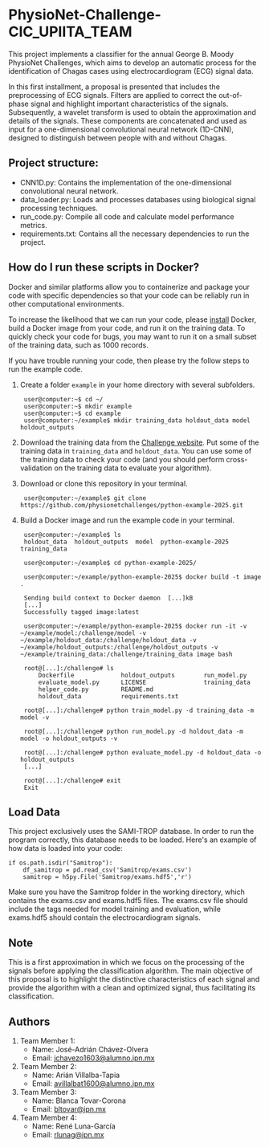 # PhysioNet-Challenge-CIC_UPIITA_TEAM

This project implements a classifier for the annual George B. Moody PhysioNet Challenges, which aims to develop an automatic process for the identification of Chagas cases using electrocardiogram (ECG) signal data.

In this first installment, a proposal is presented that includes the preprocessing of ECG signals. Filters are applied to correct the out-of-phase signal and highlight important characteristics of the signals. Subsequently, a wavelet transform is used to obtain the approximation and details of the signals. These components are concatenated and used as input for a one-dimensional convolutional neural network (1D-CNN), designed to distinguish between people with and without Chagas.

## Project structure: 
- CNN1D.py: Contains the implementation of the one-dimensional convolutional neural network.
- data_loader.py: Loads and processes databases using biological signal processing techniques.
- run_code.py: Compile all code and calculate model performance metrics.
- requirements.txt: Contains all the necessary dependencies to run the project.

## How do I run these scripts in Docker?

Docker and similar platforms allow you to containerize and package your code with specific dependencies so that your code can be reliably run in other computational environments.

To increase the likelihood that we can run your code, please [install](https://docs.docker.com/get-docker/) Docker, build a Docker image from your code, and run it on the training data. To quickly check your code for bugs, you may want to run it on a small subset of the training data, such as 1000 records.

If you have trouble running your code, then please try the follow steps to run the example code.

1. Create a folder `example` in your home directory with several subfolders.

        user@computer:~$ cd ~/
        user@computer:~$ mkdir example
        user@computer:~$ cd example
        user@computer:~/example$ mkdir training_data holdout_data model holdout_outputs

2. Download the training data from the [Challenge website](https://physionetchallenges.org/2025/#data). Put some of the training data in `training_data` and `holdout_data`. You can use some of the training data to check your code (and you should perform cross-validation on the training data to evaluate your algorithm).

3. Download or clone this repository in your terminal.

        user@computer:~/example$ git clone https://github.com/physionetchallenges/python-example-2025.git

4. Build a Docker image and run the example code in your terminal.

        user@computer:~/example$ ls
        holdout_data  holdout_outputs  model  python-example-2025  training_data

        user@computer:~/example$ cd python-example-2025/

        user@computer:~/example/python-example-2025$ docker build -t image .

        Sending build context to Docker daemon  [...]kB
        [...]
        Successfully tagged image:latest

        user@computer:~/example/python-example-2025$ docker run -it -v ~/example/model:/challenge/model -v ~/example/holdout_data:/challenge/holdout_data -v ~/example/holdout_outputs:/challenge/holdout_outputs -v ~/example/training_data:/challenge/training_data image bash

        root@[...]:/challenge# ls
            Dockerfile             holdout_outputs        run_model.py
            evaluate_model.py      LICENSE                training_data
            helper_code.py         README.md      
            holdout_data           requirements.txt

        root@[...]:/challenge# python train_model.py -d training_data -m model -v

        root@[...]:/challenge# python run_model.py -d holdout_data -m model -o holdout_outputs -v

        root@[...]:/challenge# python evaluate_model.py -d holdout_data -o holdout_outputs
        [...]

        root@[...]:/challenge# exit
        Exit

## Load Data 
This project exclusively uses the SAMI-TROP database. In order to run the program correctly, this database needs to be loaded. Here's an example of how data is loaded into your code:
```
if os.path.isdir("Samitrop"):
    df_samitrop = pd.read_csv('Samitrop/exams.csv')
    samitrop = h5py.File('Samitrop/exams.hdf5','r')
```
Make sure you have the Samitrop folder in the working directory, which contains the exams.csv and exams.hdf5 files. The exams.csv file should include the tags needed for model training and evaluation, while exams.hdf5 should contain the electrocardiogram signals.

## Note
This is a first approximation in which we focus on the processing of the signals before applying the classification algorithm. The main objective of this proposal is to highlight the distinctive characteristics of each signal and provide the algorithm with a clean and optimized signal, thus facilitating its classification.

## Authors
1. Team Member 1:
   - Name: José-Adrián Chávez-Olvera
   - Email: jchavezo1603@alumno.ipn.mx
2. Team Member 2:
   - Name: Arián Villalba-Tapia
   - Email: avillalbat1600@alumno.ipn.mx
3. Team Member 3:
   - Name: Blanca Tovar-Corona
   - Email: bltovar@ipn.mx
4. Team Member 4:
   - Name: René Luna-García
   - Email: rlunag@ipn.mx
